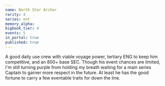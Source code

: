 ```yaml
---
name: North Star Archer
rarity: 4
series: ent
memory_alpha:
bigbook_tier: 4
events: 5
in_portal: true
published: true
---
```


A good daily use crew with viable voyage power, tertiary ENG to keep him competitive, and an 800+ base SEC. Though his event chances are limited, I'm still turning purple from holding my breath waiting for a main series Captain to garner more respect in the future. At least he has the good fortune to carry a few eventable traits for down the line.
